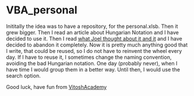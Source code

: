 # VBA_personal

Inititally the idea was to have a repository, for the personal.xlsb.
Then it grew bigger. Then I read an article about Hungarian Notation and I have decided to use it. Then I read [what Joel thought about it and it](https://www.joelonsoftware.com/2005/05/11/making-wrong-code-look-wrong/) and I have decided to abandon it completely. 
Now it is pretty much anything good that I write, that could be reused, so I do not have to reinvent the wheel every day. If I have to reuse it, I sometimes change the naming convention, avoiding the bad Hungarian notation. One day (probably never), when I have time I would group them in a better way.  Until then, I would use the search option.
    
Good luck, have fun from [VitoshAcademy](http://www.vitoshacademy.com)
